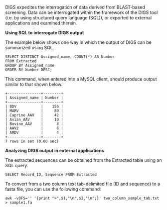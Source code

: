 DIGS expedites the interrogation of data derived from BLAST-based screening. Data can be interrogated within the framework of the DIGS tool (i.e. by using structured query language (SQL)), or exported to external applications and examined therein.

**Using SQL to interrogate DIGS output**

The example below shows one way in which the output of DIGS can be summarized using SQL.

```
SELECT DISTINCT Assigned_name, COUNT(*) AS Number 
FROM Extracted 
GROUP BY Assigned_name
ORDER BY Number DESC;
```
This command, when entered into a MySQL client, should produce output similar to that shown below:
```
+---------------+--------+
| Assigned_name | Number |
+---------------+--------+
| BDV           |    156 |
| MARV          |     80 |
| Caprine_AAV   |     42 |
| Avian_AAV     |     10 |
| Bovine_AAV    |      8 |
| AAV2          |      6 |
| AMDV          |      4 |
+---------------+--------+
7 rows in set (0.00 sec)
```

**Analyzing DIGS output in external applications**

The extracted sequences can be obtained from the Extracted table using an SQL query.
```
SELECT Record_ID, Sequence FROM Extracted
```
To convert from a two column text tab-delimited file (ID and sequence) to a fasta file, you can use the following command:

```
awk -vOFS='' '{print ">",$1,"\n",$2,"\n";}' two_column_sample_tab.txt > sample1.fa
```